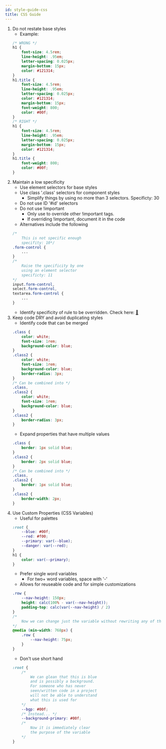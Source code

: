 ```yaml
---
id: style-guide-css
title: CSS Guide
---
```

1. Do not restate base styles
    * Example:
    ```css
    /* WRONG */
    h1 {
        font-size: 4.5rem;
        line-height: .95em;
        letter-spacing: 0.025px;
        margin-bottom: 15px;
        color: #121314;
    }
    h1.title {
        font-size: 4.5rem;
        line-height: .95em;
        letter-spacing: 0.025px;
        color: #121314;
        margin-bottom: 15px;
        font-weight: 800;
        color: #00f;
    }
    /* RIGHT */
    h1 {
        font-size: 4.5rem;
        line-height: .95em;
        letter-spacing: 0.025px;
        margin-bottom: 15px;
        color: #121314;
    }
    h1.title {
        font-weight: 800;
        color: #00f;
    }
    ```
1. Maintain a low specificity
    * Use element selectors for base styles
    * Use class '.class' selectors for component styles
        * Simplify things by using no more than 3 selectors. Specificty: 30
    * Do not use ID '#id' selectors
    * Do not use !important
        * Only use to override other !important tags.
        * If overriding !important, document it in the code
    * Alternatives include the following
    ```css
    /* 
        This is not specific enough
        specifity: 10*/
    .form-control {
        ...
    }
    /* 
        Raise the specificity by one
        using an element selector
        specificty: 11
    */
    input.form-control,
    select.form-control,
    textarea.form-control {
        ...
    }
    ```
    * Identify specificity of rule to be overridden. Check here: [:bat:](http://batificity.com/)
2. Keep code DRY and avoid duplicating styles
    * Identify code that can be merged
    ```css
    .class {
        color: white;
        font-size: 1rem;
        background-color: blue;
    }
    .class2 {
        color: white;
        font-size: 1rem;
        background-color: blue;
        border-radius: 3px;
    }
    /* Can be combined into */
    .class,
    .class2 {
        color: white;
        font-size: 1rem;
        background-color: blue;
    }
    .class2 {
        border-radius: 3px;
    }
    ```
    * Expand properties that have multiple values
    ```css
    .class {
        border: 1px solid blue;
    }
    .class2 {
        border: 2px solid blue;
    }
    /* Can be combined into */
    .class,
    .class2 {
        border: 1px solid blue;
    }
    .class2 {
        border-width: 2px;
    }
    ```
3. Use Custom Properties (CSS Variables)
    * Useful for palettes
    ```css
    :root {
        --blue: #00f;
        --red: #f00;
        --primary: var(--blue);
        --danger: var(--red);
    }
    h1 {
        color: var(--primary);
    }
    ```
    * Prefer single word variables
        * For two+ word variables, space with '-'
    * Allows for reuseable code and for simple customizations
    ```css
    .row {
        --nav-height: 150px;
        height: calc(100% - var(--nav-height));
        padding-top: calc(var(--nav-height) / 2)
    }
    /*
        Now we can change just the variable without rewriting any of the code above
    */
    @media (min-width: 768px) {
        .row {
            --nav-height: 75px;
        }
    }
    ```
    * Don't use short hand
    ```css
    :root {
        /*
            We can glean that this is blue
            and is possibly a background.
            For someone who has never
            seen/written code in a project
            will not be able to understand
            what this is used for
        */
        --bgp: #00f;
        /* Instead... */
        --background-primary: #00f;
        /*
            Now it is immediately clear
            the purpose of the variable
        */
    }
    ```
